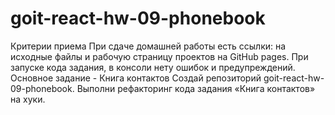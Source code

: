 # goit-react-hw-09-phonebook

Критерии приема
При сдаче домашней работы есть ссылки: на исходные файлы и рабочую страницу проектов на GitHub pages.
При запуске кода задания, в консоли нету ошибок и предупреждений.
Основное задание - Книга контактов
Создай репозиторий goit-react-hw-09-phonebook.
Выполни рефакторинг кода задания «Книга контактов» на хуки.
